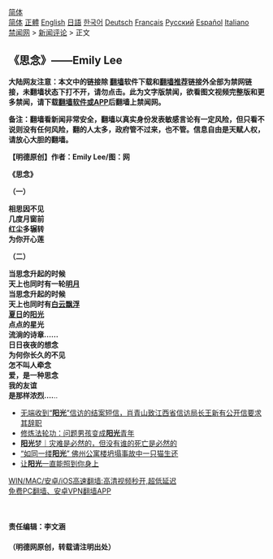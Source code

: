  <!-- 面包屑导航 --> <div class="breadcrumb"><!-- GTranslate: https://gtranslate.io/ -->  <div class="switcher notranslate">  <div class="selected">  <a href="#" onclick="return false;"> 简体</a>  </div>  <div class="option">  <a href="https://www.bannedbook.org" onclick="doGTranslate('zh-CN|zh-CN');jQuery('div.switcher div.selected a').html(jQuery(this).html());return false;" title="简体中文" class="nturl selected"> 简体</a>  <a href="https://www.bannedbook.org/zh-tw/" onclick="doGTranslate('zh-CN|zh-TW');jQuery('div.switcher div.selected a').html(jQuery(this).html());return false;" title="繁體中文" class="nturl"> 正體</a>  <a href="https://www.bannedbook.org/en/" onclick="doGTranslate('zh-CN|en');jQuery('div.switcher div.selected a').html(jQuery(this).html());return false;" title="English" class="nturl"> English</a>  <a href="https://www.bannedbook.org/ja/" onclick="doGTranslate('zh-CN|ja');jQuery('div.switcher div.selected a').html(jQuery(this).html());return false;" title="日本語" class="nturl"> 日語</a>  <a href="https://www.bannedbook.org/ko/" onclick="doGTranslate('zh-CN|ko');jQuery('div.switcher div.selected a').html(jQuery(this).html());return false;" title="한국어" class="nturl"> 한국어</a>  <a href="https://www.bannedbook.org/de/" onclick="doGTranslate('zh-CN|de');jQuery('div.switcher div.selected a').html(jQuery(this).html());return false;" title="Deutsch" class="nturl"> Deutsch</a>  <a href="https://www.bannedbook.org/fr/" onclick="doGTranslate('zh-CN|fr');jQuery('div.switcher div.selected a').html(jQuery(this).html());return false;" title="Français" class="nturl"> Français</a>  <a href="https://www.bannedbook.org/ru/" onclick="doGTranslate('zh-CN|ru');jQuery('div.switcher div.selected a').html(jQuery(this).html());return false;" title="Русский" class="nturl"> Русский</a>  <a href="https://www.bannedbook.org/es/" onclick="doGTranslate('zh-CN|es');jQuery('div.switcher div.selected a').html(jQuery(this).html());return false;" title="Español" class="nturl"> Español</a>  <a href="https://www.bannedbook.org/it/" onclick="doGTranslate('zh-CN|it');jQuery('div.switcher div.selected a').html(jQuery(this).html());return false;" title="Italiano" class="nturl"> Italiano</a>  </div>  </div>      <div class='breadcrumb-sub'><!-- Breadcrumb NavXT 6.3.0 --> <a href="https://www.bannedbook.org/" class="home">禁闻网</a> &gt; <a href="https://www.bannedbook.org/bnews/comments/" class="category">新闻评论</a> &gt; 正文</div></div><h2>《思念》——Emily Lee</h2> <p class="notice"><b>大陆网友注意：本文中的链接除 <a href="https://github.com/bannedbook/fanqiang" >翻墙</a>软件下载和<a href="https://github.com/killgcd/justmysocks/blob/master/README.md">翻墙推荐</a>链接外全部为禁网链接，未翻墙状态下打不开，请勿点击。此为文字版禁闻，欲看图文视频完整版和更多禁闻，请下载<a href="https://github.com/bannedbook/fanqiang">翻墙软件或APP</a>后翻墙上禁闻网。</p><p>备注：翻墙看新闻非常安全，翻墙以真实身份发表敏感言论有一定风险，但只看不说则没有任何风险，翻的人太多，政府管不过来，也不管。信息自由是天赋人权，请放心大胆的翻墙。</b></p>  <div class="entry"> <p>              <a href="https://i2.wp.com/upload-images-bucket-v64rleca837do.s3.eu-west-1.amazonaws.com/wp-content/uploads/2021/08/07215006/224900199_1244483785985992_6105854613535430755_n.jpg?fit=718%2C512&#038;ssl=1" data-caption=""></a>                            </p> <p><strong>【明德原创】作者</strong><strong>：Emily Lee</strong><strong>/</strong><strong>图：网</strong></p> <p><strong>《思念》</strong></p>  <p><strong>（一）</strong></p> <p><strong>相思因不见</strong><br /> <strong>几度月窗前</strong><br /> <strong>红尘多辗转</strong><br /> <strong>为你开心莲</strong></p> <p></p>  <p><strong>（二）</strong></p> <p><strong>当思念升起的时候</strong><br /> <strong>天上也同时有一轮<a href="https://www.bannedbook.org/bnews/tag/%e6%98%8e%e6%9c%88/" class="st_tag internal_tag" rel="tag" title="标签 明月 下的日志">明月</a></strong><br /> <strong>当思念升起的时候</strong><br /> <strong>天上也同时有<a href="https://www.bannedbook.org/bnews/tag/%E7%99%BD%E4%BA%91/" class="st_tag internal_tag" rel="tag" title="标签 白云 下的日志">白云</a><a href="https://www.bannedbook.org/bnews/tag/%E9%A3%98%E6%B5%AE/" class="st_tag internal_tag" rel="tag" title="标签 飘浮 下的日志">飘浮</a></strong><br /> <strong><a href="https://www.bannedbook.org/bnews/tag/%E5%A4%8F%E6%97%A5/" class="st_tag internal_tag" rel="tag" title="标签 夏日 下的日志">夏日</a>的<a href="https://www.bannedbook.org/bnews/tag/%E9%98%B3%E5%85%89/" class="st_tag internal_tag" rel="tag" title="标签 阳光 下的日志">阳光</a></strong><br /> <strong>点点的星光</strong><br /> <strong>流淌的诗章&#8230;&#8230;</strong><br /> <strong>日日夜夜的想念</strong><br /> <strong>为何你长久的不见</strong><br /> <strong>怎不叫人牵念</strong><br /> <strong>爱，是一种思念</strong><br /> <strong>我的友谊</strong><br /> <strong>是那样浓烈&#8230;.</strong>..</p> <ul class='op-related-articles' title='相关阅读'> <li><a href='https://www.bannedbook.org/bnews/weiquan/20210804/1600327.html' target='_blank'>无端收到&#8220;<b>阳光</b>&#8221;信访的结案短信&#65292;肖青山致江西省信访局长王新有公开信要求其辞职</a></li> <li><a href='https://www.bannedbook.org/bnews/bannedvideo/20210802/1598949.html' target='_blank'>修炼法轮功：问题男孩变成<b>阳光</b>青年</a></li> <li><a href='https://www.bannedbook.org/bnews/baitai/20210724/1593501.html' target='_blank'><b>阳光</b>梦｜灾难是必然的，但没有谁的死亡是必然的</a></li> <li><a href='https://www.bannedbook.org/bnews/comments/20210711/1584881.html' target='_blank'>“如同一缕<b>阳光</b>” 佛州公寓楼坍塌事故中一只猫生还</a></li> <li><a href='https://www.bannedbook.org/bnews/lifebaike/20210709/1583263.html' target='_blank'>让<b>阳光</b>一直能照到你身上</a></li> </ul> <p class="texttj"> <a href="https://github.com/bannedbook/fanqiang/wiki/V2ray%E6%9C%BA%E5%9C%BA" target="_blank">WIN/MAC/安卓/iOS高速翻墙:高清视频秒开,超低延迟</a><br/> <a href="https://github.com/bannedbook/fanqiang/wiki/%E7%A6%81%E9%97%BB%E7%BD%91%E5%AE%89%E5%8D%93%E7%BF%BB%E5%A2%99%E6%96%B0%E9%97%BBAPP" target="_blank">免费PC翻墙、安卓VPN翻墙APP</a></p> <p>&nbsp;</p> <h4>责任编辑：李文涵</h4> <h4>（明德网原创，转载请注明出处）</h4> <h4></h4> </p><a name='sharetosocial'></a>  <div style="margin-bottom:5px;padding-bottom:5px;clear:both"> <div id="archive-pix-1" class="banner-ads"> <!-- AuctionX Display platform tag START --> <div id="26318x728x90x621x_ADSLOT2" clicktrack="%%CLICK_URL_ESC%%"></div> <!-- AuctionX Display platform tag END --> </div> <div id="archive-pix-2" class="banner-ads"> <!-- AuctionX Display platform tag START --> <div id="26315x300x250x621x_ADSLOT2" clicktrack="%%CLICK_URL_ESC%%"></div> <!-- AuctionX Display platform tag END --> </div> </div>  <div id="archive-pix-1" class="banner-ads"> <!-- AuctionX Display platform tag START --> <div id="26318x728x90x621x_ADSLOT3" clicktrack="%%CLICK_URL_ESC%%"></div> <!-- AuctionX Display platform tag END --> </div> </div><!--END ENTRY--> 